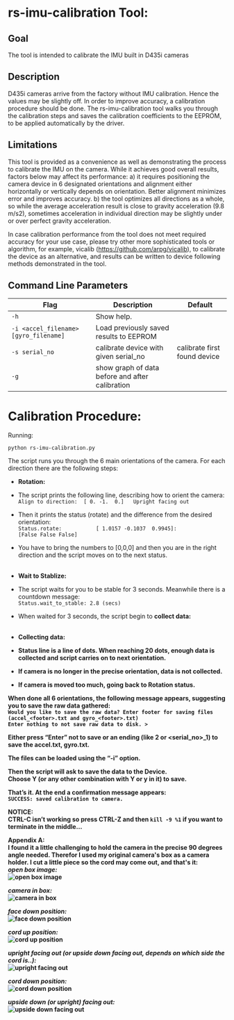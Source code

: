 ﻿# rs-imu-calibration Tool:

## Goal
The tool is intended to calibrate the IMU built in D435i cameras

## Description
D435i cameras arrive from the factory without IMU calibration. Hence the values may be slightly off.
In order to improve accuracy, a calibration procedure should be done.
The rs-imu-calibration tool walks you through the calibration steps and saves the calibration coefficients to the EEPROM, to be applied automatically by the driver.

## Limitations
This tool is provided as a convenience as well as demonstrating the process to calibrate the IMU on the camera. While it achieves good overall results, factors below 
may affect its performance:
  a) it requires positioning the camera device in 6 designated orientations and alignment either horizontally or vertically depends on orientation. Better alignment 
     minimizes error and improves accuracy.
  b) the tool optimizes all directions as a whole, so while the average acceleration result is close to gravity acceleration (9.8 m/s2), sometimes acceleration in 
     individual direction may be slightly under or over perfect gravity acceleration.

In case calibration performance from the tool does not meet required accuracy for your use case, please try other more sophisticated tools or algorithm, for example, 
vicalib (https://github.com/arpg/vicalib), to calibrate the device as an alternative, and results can be written to device following methods demonstrated in the tool.

## Command Line Parameters

|Flag   |Description   |Default|
|-----|---|---|
|`-h `|Show help. ||
|`-i <accel_filename> [gyro_filename]`| Load previously saved results to EEPROM| |
|`-s serial_no`| calibrate device with given serial_no| calibrate first found device|
|`-g `|show graph of data before and after calibration| ||

# Calibration Procedure:
Running:

`python rs-imu-calibration.py`

The script runs you through the 6 main orientations of the camera.
For each direction there are the following steps:
*	**Rotation:**<br>
  *	The script prints the following line, describing how to orient the camera:<br>
`Align to direction:  [ 0. -1.  0.]   Upright facing out`<br>
  *	Then it prints the status (rotate) and the difference from the desired orientation:<br>
  `Status.rotate:           [ 1.0157 -0.1037  0.9945]:                 [False False False]`<br>
  *	You have to bring the numbers to [0,0,0] and then you are in the right direction and the script moves on to the next status.<br><br>

*	**Wait to Stablize:**<br>
  *	The script waits for you to be stable for 3 seconds. Meanwhile there is a countdown message:<br>
  `Status.wait_to_stable: 2.8 (secs)`<br>
  *	When waited for 3 seconds, the script begin to <b>collect data:<br><br>

*	**Collecting data:**<br>
  *	Status line is a line of dots. When reaching 20 dots, enough data is collected and script carries on to next orientation.<br>
  *	If camera is no longer in the precise orientation, data is not collected.
  *	If camera is moved too much, going back to <b>Rotation status.

When done all 6 orientations, the following message appears, suggesting you to save the raw data gathered:<br>
`Would you like to save the raw data? Enter footer for saving files (accel_<footer>.txt and gyro_<footer>.txt)`<br>
`Enter nothing to not save raw data to disk. >`<br>

Either press “Enter” not to save or an ending (like 2 or <serial_no>_1) to save the accel.txt, gyro.txt.<br>

The files can be loaded using the “-i” option.

Then the script will ask to save the data to the Device.<br>
Choose Y (or any other combination with Y or y in it) to save.

That’s it. At the end a confirmation message appears:<br>
`SUCCESS: saved calibration to camera.`

**NOTICE:**<br>
CTRL-C isn’t working so press CTRL-Z and then `kill -9 %1` if you want to terminate in the middle…

**Appendix A:**<br>
I found it a little challenging to hold the camera in the precise 90 degrees angle needed.
Therefor I used my original camera's box as a camera holder.
I cut a little piece so the cord may come out, and that's it:<br>
***open box image:***<br>
![open box image](images/IMG_4918.jpg)<br>

***camera in box:***<br>
![camera in box](images/IMG_4919.JPG)<br>

***face down position:***<br>
![face down position](images/IMG_4920.JPG)<br>

***cord up position:***<br>
![cord up position](images/IMG_4921.JPG)<br>

***upright facing out (or upside down facing out, depends on which side the cord is..):***<br>
![upright facing out](images/IMG_4922.JPG)<br>

***cord down position:***<br>
![cord down position](images/IMG_4923.JPG)<br>

***upside down (or upright) facing out:***<br>
![upside down facing out](images/IMG_4924.JPG)
